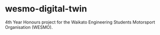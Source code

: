 # wesmo-digital-twin
4th Year Honours project for the Waikato Engineering Students Motorsport Organisation (WESMO).
